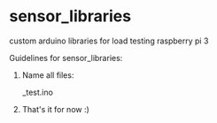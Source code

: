 # sensor_libraries
custom arduino libraries for load testing raspberry pi 3 

Guidelines for sensor_libraries: 
1. Name all files: 

    <sensorname>_test.ino 

2. That's it for now :)

